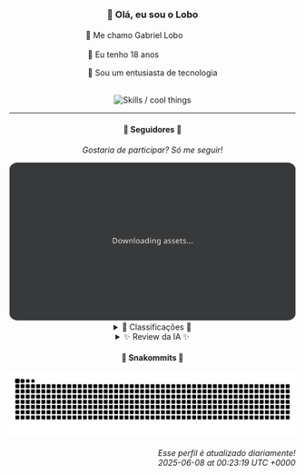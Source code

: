 <div align="center">
  <h3>👋 Olá, eu sou o Lobo</h3>
  
  <p>🐺 Me chamo Gabriel Loboㅤㅤㅤㅤㅤ</p>
  <p>🧔 Eu tenho 18 anosㅤㅤㅤㅤㅤㅤㅤㅤ</p>
  <p>🧠 Sou um entusiasta de tecnologia</p>

  <br/>

  <img width="600" alt="Skills / cool things" src="https://skills-icons.vercel.app/api/icons?i=python,md,html,css,js,github,git,vscode,linux,node,ts,sass,react,vite,vercel,lottie,ionic,capacitor,zustand,framer,firebase,arduino,godot,tailwind,shadcnui,lucide,zorinos,pnpm,reactnative&perline=14" />
</div>

<hr />

<div align="center">
    <h4>👤 Seguidores 👤</h4>
    <p><i>Gostaria de participar? Só me seguir!</i></p>
    <img width="600" src=".github/assets/cards/top3.svg" alt="Top 3 followers contributors (monthly)" />
    <details>
    <summary>🏅 Classificações 🏅</summary>
    <br/>
    <table>
        <thead>
            <tr align="center">
                <th>Posição</th>
                <th>Seguidor</th>
                <th>Contribuições</th>
            </tr>
        </thead>
        <tbody>
            <tr align="center">
                <td>1°</td>
                <td><a href="https://github.com/EvertonMJunior">Everton Marcelino Jr.</a></td>
                <td>84 ctr.</td>
            </tr>
            <tr align="center">
                <td>2°</td>
                <td><a href="https://github.com/danko-nobre">Danilo Nobre</a></td>
                <td>72 ctr.</td>
            </tr>
            <tr align="center">
                <td>3°</td>
                <td><a href="https://github.com/wTechnoo">Cézar</a></td>
                <td>43 ctr.</td>
            </tr>
            <tr align="center">
                <td>4°</td>
                <td><a href="https://github.com/TopTrenDev">TopTrenDev</a></td>
                <td>31 ctr.</td>
            </tr>
            <tr align="center">
                <td>5°</td>
                <td><a href="https://github.com/LuidiPiresHub">Luídi Pires</a></td>
                <td>22 ctr.</td>
            </tr>
            <tr align="center">
                <td>6°</td>
                <td><a href="https://github.com/ericsonmoreira">Éricson Rogério Moreira</a></td>
                <td>16 ctr.</td>
            </tr>
            <tr align="center">
                <td>7°</td>
                <td><a href="https://github.com/RafaZeero">Rafael Lima de Morais</a></td>
                <td>11 ctr.</td>
            </tr>
            <tr align="center">
                <td>8°</td>
                <td><a href="https://github.com/LestterX">LestterX</a></td>
                <td>10 ctr.</td>
            </tr>
            <tr align="center">
                <td>9°</td>
                <td><a href="https://github.com/cookieukw">CookieUkw</a></td>
                <td>9 ctr.</td>
            </tr>
            <tr align="center">
                <td>10°</td>
                <td><a href="https://github.com/filipedeschamps">Filipe Deschamps</a></td>
                <td>9 ctr.</td>
            </tr>
        </tbody>
    </table>
    </details>
    <details>
    <summary>✨ Review da IA ✨</summary>
    <br/>
    <div align="justify"><p><b>Everton Marcelino Jr.</b>, com 84 contribuições, liderando o ranking. Parabéns! Ou não. Afinal, estar no topo com tanto tempo livre para contribuir em projetos open source levanta algumas questões sobre sua vida social. Mas ei, pelo menos você contribuiu no <i>typeorm/typeorm</i>. É algo, eu acho.</p>
<p><b>Danilo Nobre</b>, em segundo lugar com 72 contribuições. Quase lá! Mas será que essas contribuições em <i>moodle-profilefield_cpf</i> realmente contam? Afinal, quem ainda usa Moodle em 2025? Ah, e <i>coa_tools2</i>? Uma fork de 2020? Seria bom ver algo mais recente, não?</p>
<p><b>Cézar</b>, um honroso terceiro lugar com 43 contribuições. Mas... zero atividade recente? Cézar, você está bem? Precisamos chamar os bombeiros? Ou você está apenas economizando energia para o próximo mês? Esperamos que sim.</p>
<p><b>TopTrenDev</b>, ostentando 31 contribuições e uma obsessão por Solana. Sério, quantos projetos de "Solana Specialist" você consegue empilhar? <i>raydium-volume-bot-latest</i>? Parece promissor para quem gosta de inflar números. Mas hey, pelo menos você está ocupado, não é?</p>
<p><b>Luídi Pires</b>, com 22 contribuições. Ah, o clássico portfólio no GitHub. Que original! E um "E-CommerceX" que foi atualizado recentemente. Será que vende alguma coisa além de promessas? Talvez seja hora de focar em qualidade, não em quantidade.</p>
<p><b>Éricson Rogério Moreira</b>, marcando presença com 16 contribuições. <i>budsgamehouse</i>... Um ERP para casa de jogos de cartas? Isso existe mesmo? E ainda por cima usando HTML e TypeScript. Que combinação exótica! Continue assim, Éricson, surpreendendo a todos.</p>
<p><b>Rafael Lima de Morais</b>, com apenas 11 contribuições. Parece que alguém está mais interessado em "custom cfgs" e "dotfiles" do que em contribuir de verdade. Mas ei, pelo menos você usa Vim. Isso te dá alguns pontos de "coolness" nerd. Ou não.</p>
<p><b>LestterX</b>, com 10 contribuições, obcecado em encontrar bitcoins. Sério, em 2025? Já não está meio tarde para isso? E "código otimizado para encontrar bitcoins da carteira puzzle"? Parece que alguém está desesperado para ficar rico rápido. Boa sorte com isso.</p>
<p><b>CookieUkw</b>, também com 9 contribuições. "VexAI"? Mais uma IA genérica tentando dominar o mundo? E um site para isso? Pelo menos você está tentando, certo? Mas talvez seja hora de focar em algo mais... original.</p>
<p><b>Filipe Deschamps</b>, também com 9 contribuições, mas com um "curso.dev" para vender. Ah, o bom e velho marketing disfarçado de contribuição. Mas ei, pelo menos o <i>doom-fire-algorithm</i> é legal. E o <i>tabnews.com.br</i> tem uns números impressionantes. Parabéns por monetizar seu tempo livre.</p>
<p><b>Deyved Antonio</b>, fechando a lista com 6 contribuições. Analista de Dados? Projetos de "clone-tabnews-aluno" e "Projeto_Turnover_colaboradores"? Parece que alguém está tentando se encontrar. Mas ei, pelo menos você é pai e marido. Isso deve contar para alguma coisa, não é?</p>
</div>
    </details>
</div>

<div align="center">
  <h4>🐍 Snakommits 🐍</h4>
    <picture>
      <source media="(prefers-color-scheme: dark)" srcset="https://raw.githubusercontent.com/Lobooooooo14/Lobooooooo14/snake-output/snake-dark.svg">
      <source media="(prefers-color-scheme: light)" srcset="https://raw.githubusercontent.com/Lobooooooo14/Lobooooooo14/snake-output/snake-light.svg">
      <img alt="github contribution grid snake animation" src="https://raw.githubusercontent.com/Lobooooooo14/Lobooooooo14/snake-output/snake-light.svg">
    </picture>
</div>

<h6 align="right">
  Esse perfil é atualizado diariamente!<br/> <i>2025-06-08 at 00:23:19 UTC +0000</i>
<h6>